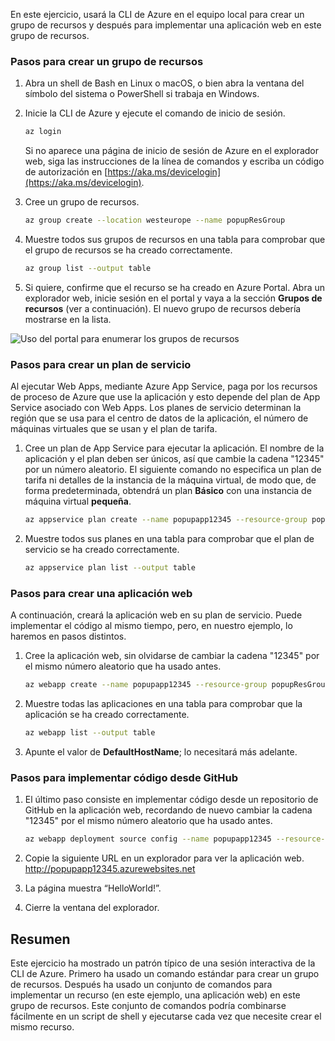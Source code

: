 
En este ejercicio, usará la CLI de Azure en el equipo local para crear un grupo de recursos y después para implementar una aplicación web en este grupo de recursos. 

### <a name="steps-to-create-a-resource-group"></a>Pasos para crear un grupo de recursos
1. Abra un shell de Bash en Linux o macOS, o bien abra la ventana del símbolo del sistema o PowerShell si trabaja en Windows.

1. Inicie la CLI de Azure y ejecute el comando de inicio de sesión.

    ```bash
    az login
    ```
    Si no aparece una página de inicio de sesión de Azure en el explorador web, siga las instrucciones de la línea de comandos y escriba un código de autorización en [https://aka.ms/devicelogin](https://aka.ms/devicelogin).

1. Cree un grupo de recursos.

    ```bash
    az group create --location westeurope --name popupResGroup
    ```

1. Muestre todos sus grupos de recursos en una tabla para comprobar que el grupo de recursos se ha creado correctamente.

    ```bash
    az group list --output table
    ```
1. Si quiere, confirme que el recurso se ha creado en Azure Portal. Abra un explorador web, inicie sesión en el portal y vaya a la sección **Grupos de recursos** (ver a continuación). El nuevo grupo de recursos debería mostrarse en la lista.

![Uso del portal para enumerar los grupos de recursos](../media-drafts/5-listing-resource-groups.png)

### <a name="steps-to-create-a-service-plan"></a>Pasos para crear un plan de servicio
Al ejecutar Web Apps, mediante Azure App Service, paga por los recursos de proceso de Azure que use la aplicación y esto depende del plan de App Service asociado con Web Apps. Los planes de servicio determinan la región que se usa para el centro de datos de la aplicación, el número de máquinas virtuales que se usan y el plan de tarifa.

1. Cree un plan de App Service para ejecutar la aplicación. El nombre de la aplicación y el plan deben ser únicos, así que cambie la cadena "12345" por un número aleatorio. El siguiente comando no especifica un plan de tarifa ni detalles de la instancia de la máquina virtual, de modo que, de forma predeterminada, obtendrá un plan **Básico** con una instancia de máquina virtual **pequeña**.

    ```bash
    az appservice plan create --name popupapp12345 --resource-group popupResGroup --location westeurope
    ```

1. Muestre todos sus planes en una tabla para comprobar que el plan de servicio se ha creado correctamente.

    ```bash
    az appservice plan list --output table
    ```

### <a name="steps-to-create-a-web-app"></a>Pasos para crear una aplicación web
A continuación, creará la aplicación web en su plan de servicio. Puede implementar el código al mismo tiempo, pero, en nuestro ejemplo, lo haremos en pasos distintos.

1. Cree la aplicación web, sin olvidarse de cambiar la cadena "12345" por el mismo número aleatorio que ha usado antes.
    ```bash
    az webapp create --name popupapp12345 --resource-group popupResGroup --plan popupapp12345
    ```

1. Muestre todas las aplicaciones en una tabla para comprobar que la aplicación se ha creado correctamente.

    ```bash
    az webapp list --output table
    ```

1. Apunte el valor de **DefaultHostName**; lo necesitará más adelante.

### <a name="steps-to-deploy-code-from-github"></a>Pasos para implementar código desde GitHub
1. El último paso consiste en implementar código desde un repositorio de GitHub en la aplicación web, recordando de nuevo cambiar la cadena "12345" por el mismo número aleatorio que ha usado antes.
    ```bash
    az webapp deployment source config --name popupapp12345 --resource-group popupResGroup --repo-url "https://github.com/Azure-Samples/php-docs-hello-world" --branch master --manual-integration
    ```

1. Copie la siguiente URL en un explorador para ver la aplicación web.
http://popupapp12345.azurewebsites.net

1. La página muestra “HelloWorld!”.

1. Cierre la ventana del explorador.

## <a name="summary"></a>Resumen
Este ejercicio ha mostrado un patrón típico de una sesión interactiva de la CLI de Azure. Primero ha usado un comando estándar para crear un grupo de recursos. Después ha usado un conjunto de comandos para implementar un recurso (en este ejemplo, una aplicación web) en este grupo de recursos. Este conjunto de comandos podría combinarse fácilmente en un script de shell y ejecutarse cada vez que necesite crear el mismo recurso.
